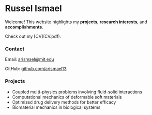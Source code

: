 <body>
  <h1>Russel Ismael</h1>
  
  <p>Welcome! This website highlights my <strong>projects</strong>, <strong>research interests</strong>, and <strong>accomplishments</strong>.</p>
Check out my [CV](CV.pdf).

  <h3>Contact</h3>
  <p>Email: <a href="mailto:arismael@mit.edu">arismael@mit.edu</a></p>
  <p>GitHub: <a href="https://github.com/arismael13">github.com/arismael13</a></p>
</body>
</html>
  
  <h3>Projects</h3>
  <ul>
    <li>Coupled multi-physics problems involving fluid-solid interactions</li> 
    <li>Computational mechanics of deformable soft materials</li>
    <li>Optimized drug delivery methods for better efficacy</li>
    <li>Biomaterial mechanics in biological systems</li>
  </ul>
